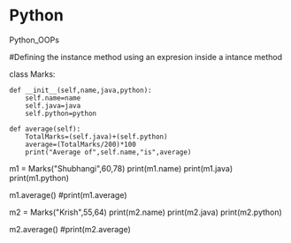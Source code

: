 # Python
Python_OOPs

#Defining the instance method using an expresion inside a intance method

class Marks:
    
    def __init__(self,name,java,python):
        self.name=name
        self.java=java
        self.python=python
        
    def average(self):
        TotalMarks=(self.java)+(self.python)
        average=(TotalMarks/200)*100
        print("Average of",self.name,"is",average)
          
m1 = Marks("Shubhangi",60,78)
print(m1.name)
print(m1.java)
print(m1.python)

m1.average()
#print(m1.average)

m2 = Marks("Krish",55,64)
print(m2.name)
print(m2.java)
print(m2.python)

m2.average()
#print(m2.average)           
    
